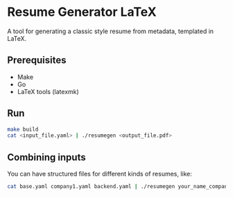 # Resume Generator LaTeX
A tool for generating a classic style resume from metadata, templated in LaTeX.

## Prerequisites

- Make
- Go
- LaTeX tools (latexmk)

## Run

```sh
make build
cat <input_file.yaml> | ./resumegen <output_file.pdf>
```

## Combining inputs

You can have structured files for different kinds of resumes,
like:

```sh
cat base.yaml company1.yaml backend.yaml | ./resumegen your_name_company1_backend.pdf
```